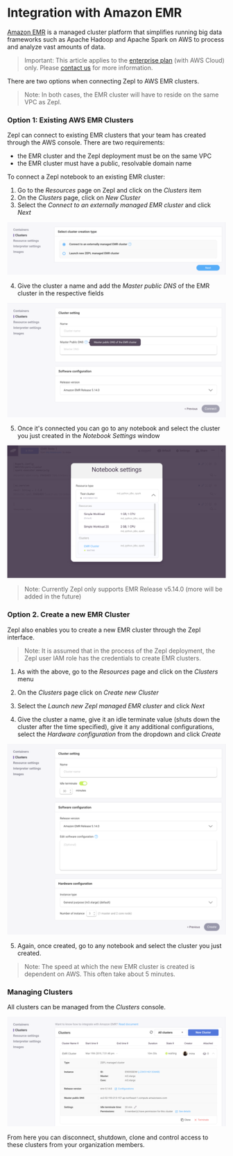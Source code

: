 # Integration with Amazon EMR

[Amazon EMR](https://aws.amazon.com/emr/) is a managed cluster platform that simplifies running big data frameworks such as Apache Hadoop and Apache Spark on AWS to process and analyze vast amounts of data.

> Important: This article applies to the [enterprise plan](https://www.Zepl.com/plans-and-pricing/) (with AWS Cloud) only. Please [contact us](mailto:sales@Zepl.com) for more information.

There are two options when connecting Zepl to AWS EMR clusters.

> Note: In both cases, the EMR cluster will have to reside on the same VPC as Zepl.

### Option 1: Existing AWS EMR Clusters

Zepl can connect to existing EMR clusters that your team has created through the AWS console. There are two requirements:

* the EMR cluster and the Zepl deployment must be on the same VPC
* the EMR cluster must have a public, resolvable domain name

To connect a Zepl notebook to an existing EMR cluster:

1. Go to the *Resources* page on Zepl and click on the *Clusters* item
2. On the *Clusters* page, click on *New Cluster*
3. Select the *Connect to an externally managed EMR cluster* and click *Next*

<img src="../../img/external_cluster_support/select_existing_cluster.png" class="image-box img-100"/>

4. Give the cluster a name and add the *Master public DNS* of the EMR cluster in the respective fields

<img src="../../img/external_cluster_support/set_public_dns.png" class="image-box img-100"/>

5. Once it's connected you can go to any notebook and select the cluster you just created in the *Notebook Settings* window

<img src="../../img/external_cluster_support/attach_note_to_cluster.png" class="image-box img-100"/>

> Note: Currently Zepl only supports EMR Release v5.14.0 (more will be added in the future)

### Option 2. Create a new EMR Cluster

Zepl also enables you to create a new EMR cluster through the Zepl interface.

> Note: It is assumed that in the process of the Zepl deployment, the Zepl user IAM role has the credentials to create EMR clusters.

1. As with the above, go to the *Resources* page and click on the *Clusters* menu

2. On the *Clusters* page click on *Create new Cluster*

3. Select the *Launch new Zepl managed EMR cluster* and click *Next*

4. Give the cluster a name, give it an idle terminate value (shuts down the cluster after the time specified), give it any additional configurations, select the *Hardware configuration* from the dropdown and click *Create*

<img src="../../img/external_cluster_support/create_new_cluster.png" class="image-box img-100"/>

5. Again, once created, go to any notebook and select the cluster you just created.

> Note: The speed at which the new EMR cluster is created is dependent on AWS. This often take about 5 minutes.

### Managing Clusters

All clusters can be managed from the *Clusters* console.

<img src="../../img/external_cluster_support/clusters_menu.png" class="image-box img-100"/>

From here you can disconnect, shutdown, clone and control access to these clusters from your organization members.
